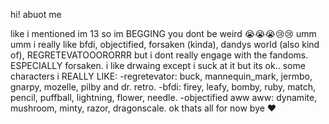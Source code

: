 hi! abuot me

like i mentioned im 13 so im BEGGING you dont be weird 😭😭😭😢😢
umm umm i really like bfdi, objectified, forsaken (kinda), dandys world (also kind of), REGRETEVATOOORORRR but i dont really engage with the fandoms. ESPECIALLY forsaken.
i like drwaing except i suck at it but its ok..
some characters i REALLY LIKE:
-regretevator: buck, mannequin_mark, jermbo, gnarpy, mozelle, pilby and dr. retro.
-bfdi: firey, leafy, bomby, ruby, match, pencil, puffball, lightning, flower, needle.
-objectified aww aww: dynamite, mushroom, minty, razor, dragonscale.
ok thats all for now bye ❤
